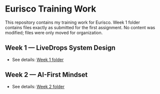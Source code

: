 # Eurisco Training Work

This repository contains my training work for Eurisco. 
Week 1 folder contains files exactly as submitted for the first assignment. 
No content was modified; files were only moved for organization.

## Week 1 — LiveDrops System Design
- See details: [Week 1 folder](./week1/README.md)

## Week 2 — AI-First Mindset
- See details: [Week 2 folder](./week2/README.md)


